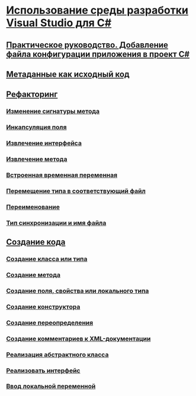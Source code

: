 # [Использование среды разработки Visual Studio для C#](using-the-visual-studio-development-environment-for-csharp.md)
## [Практическое руководство. Добавление файла конфигурации приложения в проект C#](how-to-add-an-application-configuration-file-to-a-csharp-project.md)
## [Метаданные как исходный код](metadata-as-source.md)
## [Рефакторинг](refactoring-csharp.md)
### [Изменение сигнатуры метода](refactoring/change-method-signature.md)
### [Инкапсуляция поля](refactoring/encapsulate-field.md)
### [Извлечение интерфейса](refactoring/extract-interface.md)
### [Извлечение метода](refactoring/extract-method.md)
### [Встроенная временная переменная](refactoring/inline-temporary-variable.md)
### [Перемещение типа в соответствующий файл](refactoring/move-type-to-matching-file.md)
### [Переименование](refactoring/rename.md)
### [Тип синхронизации и имя файла](refactoring/sync-type-and-file.md)
## [Создание кода](code-generation-csharp.md)
### [Создание класса или типа](code-generation/generate-class-type.md)
### [Создание метода](code-generation/generate-method.md)
### [Создание поля, свойства или локального типа](code-generation/generate-field-property-local.md)
### [Создание конструктора](code-generation/generate-constructor.md)
### [Создание переопределения](code-generation/generate-override.md)
### [Создание комментариев к XML-документации](code-generation/generate-xml-documentation-comments.md)
### [Реализация абстрактного класса](code-generation/implement-abstract-class.md)
### [Реализовать интерфейс](code-generation/implement-interface.md)
### [Ввод локальной переменной](code-generation/introduce-local-variable.md)